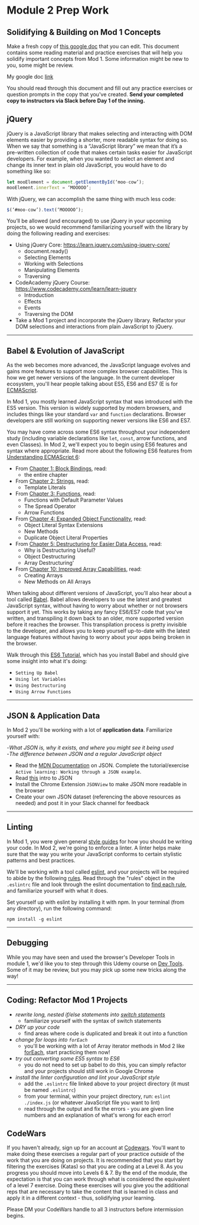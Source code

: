 # Module 2 Prep Work


## Solidifying & Building on Mod 1 Concepts

Make a fresh copy of [this google doc](https://docs.google.com/document/d/1l08-d5Vdx4r4iGCaZ3mpUm4n3SJVaPI9lqVpp5W_epU/edit#) that you can edit.  This document contains some reading material and practice exercises that will help you solidify important concepts from Mod 1. Some information might be new to you, some might be review.

My google doc [link](https://docs.google.com/document/d/1Nmm6lRONca737QQYWf42nRapuxjVWOXlS6GiU-33zWk/edit)

You should read through this document and fill out any practice exercises or question prompts in the copy that you've created. **Send your completed copy to instructors via Slack before Day 1 of the inning.**



## jQuery 

 jQuery is a JavaScript library that makes selecting and interacting with DOM elements easier by providing a shorter, more readable syntax for doing so. When we say that something is a “JavaScript library” we mean that it’s a pre-written collection of code that makes certain tasks easier for JavaScript developers. For example, when you wanted to select an element and change its inner text in plain old JavaScript, you would have to do something like so:  

 ```js  
let mooElement = document.getElementById(‘moo-cow’);  
mooElement.innerText = ‘MOOOOO’;  
``` 

 With jQuery, we can accomplish the same thing with much less code: 

 ```js  
$(‘#moo-cow’).text(‘MOOOOO’); 
``` 

 You’ll be allowed (and encouraged) to use jQuery in your upcoming projects, so we would recommend familiarizing yourself with the library by doing the following reading and exercises:  

 * Using jQuery Core: https://learn.jquery.com/using-jquery-core/ 
    * document.ready()  
    * Selecting Elements  
    * Working with Selections 
    * Manipulating Elements 
    * Traversing  
* CodeAcademy jQuery Course: https://www.codecademy.com/learn/learn-jquery  
    * Introduction  
    * Effects 
    * Events  
    * Traversing the DOM  
* Take a Mod 1 project and incorporate the jQuery library. Refactor your DOM selections and interactions from plain JavaScript to jQuery. 


------------------------------------------------------



## Babel & Evolution of JavaScript

As the web becomes more advanced, the JavaScript language evolves and gains more features to support more complex browser capabilities. This is how we get newer versions of the language. In the current developer ecosystem, you'll hear people talking about ES5, ES6 and ES7 (E is for [ECMAScript](https://stackoverflow.com/questions/912479/what-is-the-difference-between-javascript-and-ecmascript).

In Mod 1, you mostly learned JavaScript syntax that was introduced with the ES5 version. This version is widely supported by modern browsers, and includes things like your standard `var` and `function` declarations. Browser developers are still working on supporting newer versions like ES6 and ES7.

You may have come across some ES6 syntax throughout your independent study (including variable declarations like `let`, `const`, arrow functions, and even Classes). In Mod 2, we'll expect you to begin using ES6 features and syntax where appropriate. Read more about the following ES6 features from [Understanding ECMAScript 6](https://leanpub.com/understandinges6/read):

- From [Chapter 1: Block Bindings](https://leanpub.com/understandinges6/read#leanpub-auto-block-bindings), read:
  * the entire chapter
- From [Chapter 2: Strings](https://leanpub.com/understandinges6/read#leanpub-auto-template-literals), read:
  * Template Literals
- From [Chapter 3: Functions](https://leanpub.com/understandinges6/read#leanpub-auto-functions), read:
  * Functions with Default Parameter Values
  * The Spread Operator
  * Arrow Functions
- From [Chapter 4: Expanded Object Functionality](https://leanpub.com/understandinges6/read#leanpub-auto-expanded-object-functionality), read:
  * Object Literal Syntax Extensions
  * New Methods
  * Duplicate Object Literal Properties
- From [Chapter 5: Destructuring for Easier Data Access](https://leanpub.com/understandinges6/read#leanpub-auto-destructuring-for-easier-data-access), read:
  * Why is Destructuring Useful?
  * Object Destructuring
  * Array Destructuring'
- From [Chapter 10: Improved Array Capabilities](https://leanpub.com/understandinges6/read#leanpub-auto-improved-array-capabilities), read:
  * Creating Arrays
  * New Methods on All Arrays


When talking about different versions of JavaScript, you'll also hear about a tool called [Babel](https://babeljs.io/). Babel allows developers to use the latest and greatest JavaScript syntax, without having to worry about whether or not browsers support it yet. This works by taking any fancy ES6/ES7 code that you've written, and transpiling it down back to an older, more supported version before it reaches the browser. This transpilation process is pretty invisible to the developer, and allows you to keep yourself up-to-date with the latest language features without having to worry about your apps being broken in the browser.

Walk through this [ES6 Tutorial](http://ccoenraets.github.io/es6-tutorial/), which has you install Babel and should give some insight into what it's doing:
  - `Setting Up Babel`
  - `Using let Variables`
  - `Using Destructuring`
  - `Using Arrow Functions`


------------------------------------------------------



## JSON & Application Data

In Mod 2 you'll be working with a lot of **application data**. Familiarize yourself with:

-*What JSON is, why it exists, and where you might see it being used*  
-*The difference between JSON and a regular JavaScript object*
  - Read the [MDN Documentation](https://developer.mozilla.org/en-US/docs/Learn/JavaScript/Objects/JSON
) on JSON. Complete the tutorial/exercise `Active learning: Working through a JSON example`.
  - Read [this](https://www.digitalocean.com/community/tutorials/an-introduction-to-json) intro to JSON
  - Install the Chrome Extension `JSONView` to make JSON more readable in the browser 
  - Create your own JSON dataset (referencing the above resources as needed) and post it in your Slack channel for feedback

------------------------------------------------------

<!-- 


## NPM

At the start of Turing, we had you do some computer setup that involved installing and downloading a slew of tools. This trend will continue! You'll mostly be doing installations of "packages" through NPM. Familiarize yourself with:

* *what a package is, and what a package manager is*
* *what information goes into a package.json file and why it's needed*
* *the `npm init` and `npm install` commands*
* *the difference between dependencies and devDependencies*

Do some independent research on the above bullet points, then answer the following questions to the best of your ability and DM them to your instructors over the break. Your answers don't have to be formal or polished, we just want to see where your understanding is at after doing some initial research. It's ok if you feel fuzzy on the concepts, we will discuss them as a class Day 1. 

* **Why do package managers exist for front-end developers building web apps?**
* **What is npm and what does it allow developers to do?**
* **Describe what a 'dependency' is, and the difference between a devDependency and a regular dependency. Give an example of each.**



------------------------------------------------------ -->



## Linting

In Mod 1, you were given general [style guides](https://github.com/turingschool-examples/javascript/tree/master/es5) for how you should be writing your code. In Mod 2, we're going to enforce a linter. A linter helps make sure that the way you write your JavaScript conforms to certain stylistic patterns and best practices.

We'll be working with a tool called [eslint](https://eslint.org/), and your projects will be required to abide by the following [rules](https://github.com/turingschool-examples/javascript/blob/master/linters/module-2/non-react/.eslintrc). Read through the "rules" object in the `.eslintrc` file and look through the eslint documentation to [find each rule](https://eslint.org/docs/rules/), and familiarize yourself with what it does.

Set yourself up with eslint by installing it with npm. In your terminal (from any directory), run the following command:

`npm install -g eslint`




------------------------------------------------------



## Debugging

While you may have seen and used the browser's Developer Tools in module 1, we'd like you to step through this Udemy course on [Dev Tools](https://www.udemy.com/devtools-2017-the-basics-of-chrome-developer-tools/). Some of it may be review, but you may pick up some new tricks along the way!



------------------------------------------------------




## Coding: Refactor Mod 1 Projects

  - *rewrite long, nested if/else statements into [switch statements](https://developer.mozilla.org/en-US/docs/Web/JavaScript/Reference/Statements/switch)*
    - familiarize yourself with the syntax of switch statements
  - *DRY up your code*
    - find areas where code is duplicated and break it out into a function
  - *change for loops into `forEach`*
    - you'll be working with a lot of Array iterator methods in Mod 2 like [forEach](https://developer.mozilla.org/en-US/docs/Web/JavaScript/Reference/Global_Objects/Array/forEach), start practicing them now!
  - *try out converting some ES5 syntax to ES6*
    - you do not need to set up babel to do this, you can simply refactor and your projects should still work in Google Chrome
  - *install the linter configuration and lint your JavaScript style*
    - add the `.eslintrc` file linked above to your project directory (it must be named `.eslintrc`)
    - from your terminal, within your project directory, run: `eslint ./index.js` (or whatever JavaScript file you want to lint)
    - read through the output and fix the errors - you are given line numbers and an explanation of what's wrong for each error!


## CodeWars

If you haven't already, sign up for an account at [Codewars](https://www.codewars.com). You'll want to make doing these exercises a regular part of your practice _outside_ of the work that you are doing on projects. It is recommended that you start by filtering the exercises (Katas) so that you are coding at a Level 8. As you progress you should move into Levels 6 & 7. By the end of the module, the expectation is that you can work through what is considered the equivalent of a level 7 exercise. Doing these exercises will you give you the additional reps that are necessary to take the content that is learned in class and apply it in a different context - thus, solidifying your learning.

Please DM your CodeWars handle to all 3 instructors before intermission begins.
